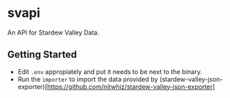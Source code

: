 # svapi

An API for Stardew Valley Data.

## Getting Started

- Edit `.env` appropiately and put it needs to be next to the binary.
- Run the `importer` to import the data provided by (stardew-valley-json-exporter)[https://github.com/nitwhiz/stardew-valley-json-exporter]
